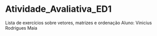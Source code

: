 # Atividade_Avaliativa_ED1
Lista de exercícios sobre vetores, matrizes e ordenação
Aluno: Vinicius Rodrigues Maia
